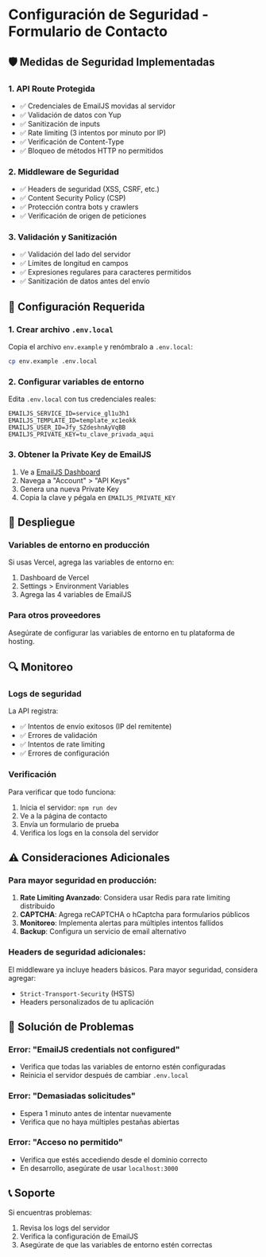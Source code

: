 # Configuración de Seguridad - Formulario de Contacto

## 🛡️ Medidas de Seguridad Implementadas

### 1. **API Route Protegida**

- ✅ Credenciales de EmailJS movidas al servidor
- ✅ Validación de datos con Yup
- ✅ Sanitización de inputs
- ✅ Rate limiting (3 intentos por minuto por IP)
- ✅ Verificación de Content-Type
- ✅ Bloqueo de métodos HTTP no permitidos

### 2. **Middleware de Seguridad**

- ✅ Headers de seguridad (XSS, CSRF, etc.)
- ✅ Content Security Policy (CSP)
- ✅ Protección contra bots y crawlers
- ✅ Verificación de origen de peticiones

### 3. **Validación y Sanitización**

- ✅ Validación del lado del servidor
- ✅ Límites de longitud en campos
- ✅ Expresiones regulares para caracteres permitidos
- ✅ Sanitización de datos antes del envío

## 🔧 Configuración Requerida

### 1. Crear archivo `.env.local`

Copia el archivo `env.example` y renómbralo a `.env.local`:

```bash
cp env.example .env.local
```

### 2. Configurar variables de entorno

Edita `.env.local` con tus credenciales reales:

```env
EMAILJS_SERVICE_ID=service_gl1u3h1
EMAILJS_TEMPLATE_ID=template_xc1eokk
EMAILJS_USER_ID=Jfy_SZdeshnAyVqBB
EMAILJS_PRIVATE_KEY=tu_clave_privada_aqui
```

### 3. Obtener la Private Key de EmailJS

1. Ve a [EmailJS Dashboard](https://dashboard.emailjs.com/)
2. Navega a "Account" > "API Keys"
3. Genera una nueva Private Key
4. Copia la clave y pégala en `EMAILJS_PRIVATE_KEY`

## 🚀 Despliegue

### Variables de entorno en producción

Si usas Vercel, agrega las variables de entorno en:

1. Dashboard de Vercel
2. Settings > Environment Variables
3. Agrega las 4 variables de EmailJS

### Para otros proveedores

Asegúrate de configurar las variables de entorno en tu plataforma de hosting.

## 🔍 Monitoreo

### Logs de seguridad

La API registra:

- ✅ Intentos de envío exitosos (IP del remitente)
- ✅ Errores de validación
- ✅ Intentos de rate limiting
- ✅ Errores de configuración

### Verificación

Para verificar que todo funciona:

1. Inicia el servidor: `npm run dev`
2. Ve a la página de contacto
3. Envía un formulario de prueba
4. Verifica los logs en la consola del servidor

## ⚠️ Consideraciones Adicionales

### Para mayor seguridad en producción:

1. **Rate Limiting Avanzado**: Considera usar Redis para rate limiting distribuido
2. **CAPTCHA**: Agrega reCAPTCHA o hCaptcha para formularios públicos
3. **Monitoreo**: Implementa alertas para múltiples intentos fallidos
4. **Backup**: Configura un servicio de email alternativo

### Headers de seguridad adicionales:

El middleware ya incluye headers básicos. Para mayor seguridad, considera agregar:

- `Strict-Transport-Security` (HSTS)
- Headers personalizados de tu aplicación

## 🐛 Solución de Problemas

### Error: "EmailJS credentials not configured"

- Verifica que todas las variables de entorno estén configuradas
- Reinicia el servidor después de cambiar `.env.local`

### Error: "Demasiadas solicitudes"

- Espera 1 minuto antes de intentar nuevamente
- Verifica que no haya múltiples pestañas abiertas

### Error: "Acceso no permitido"

- Verifica que estés accediendo desde el dominio correcto
- En desarrollo, asegúrate de usar `localhost:3000`

## 📞 Soporte

Si encuentras problemas:

1. Revisa los logs del servidor
2. Verifica la configuración de EmailJS
3. Asegúrate de que las variables de entorno estén correctas
